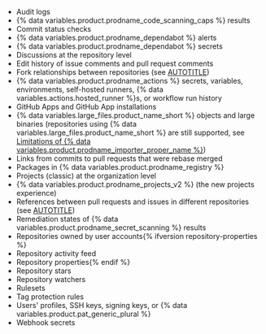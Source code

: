 * Audit logs
* {% data variables.product.prodname_code_scanning_caps %} results
* Commit status checks
* {% data variables.product.prodname_dependabot %} alerts
* {% data variables.product.prodname_dependabot %} secrets
* Discussions at the repository level
* Edit history of issue comments and pull request comments
* Fork relationships between repositories (see [AUTOTITLE](/pull-requests/collaborating-with-pull-requests/working-with-forks/about-forks))
* {% data variables.product.prodname_actions %} secrets, variables, environments, self-hosted runners, {% data variables.actions.hosted_runner %}s, or workflow run history
* GitHub Apps and GitHub App installations
* {% data variables.large_files.product_name_short %} objects and large binaries (repositories using {% data variables.large_files.product_name_short %} are still supported, see [Limitations of {% data variables.product.prodname_importer_proper_name %}](#limitations-of-github-enterprise-importer))
* Links from commits to pull requests that were rebase merged
* Packages in {% data variables.product.prodname_registry %}
* Projects (classic) at the organization level
* {% data variables.product.prodname_projects_v2 %} (the new projects experience)
* References between pull requests and issues in different repositories (see [AUTOTITLE](/get-started/writing-on-github/working-with-advanced-formatting/autolinked-references-and-urls))
* Remediation states of {% data variables.product.prodname_secret_scanning %} results
* Repositories owned by user accounts{% ifversion repository-properties %}
* Repository activity feed
* Repository properties{% endif %}
* Repository stars
* Repository watchers
* Rulesets
* Tag protection rules
* Users' profiles, SSH keys, signing keys, or {% data variables.product.pat_generic_plural %}
* Webhook secrets
